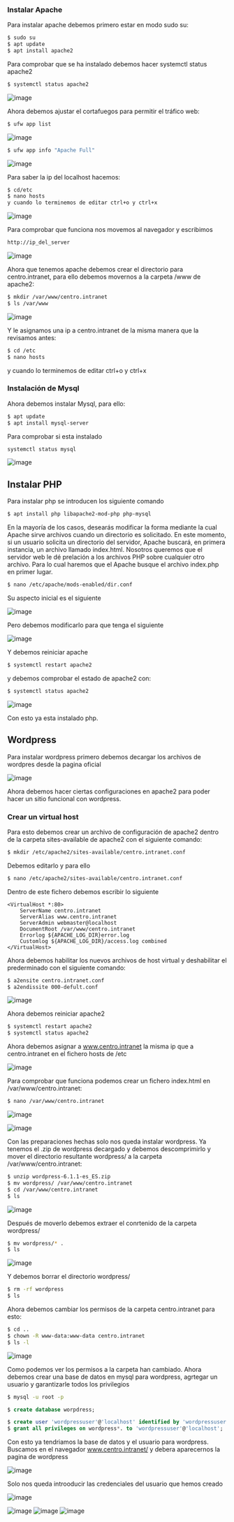 ### Instalar Apache
Para instalar apache debemos primero estar en modo sudo su:
```bash
$ sudo su
$ apt update
$ apt install apache2
```
Para comprobar que se ha instalado debemos hacer systemctl status apache2
```bash
$ systemctl status apache2
```
![image](https://user-images.githubusercontent.com/91255763/204372625-2ecbcc3b-ca82-4ea9-9aa0-a7203bfa854c.png)

Ahora debemos ajustar el cortafuegos para permitir el tráfico web:
```bash
$ ufw app list
```
![image](https://user-images.githubusercontent.com/91255763/204376644-33900e2d-61c5-46da-9b10-930c1df3d1bc.png)

```bash
$ ufw app info "Apache Full"
```
![image](https://user-images.githubusercontent.com/91255763/204377064-3b60570f-cbb7-4a45-a2ad-ee7873e5ee75.png)

Para saber la ip del localhost hacemos:

```bash
$ cd/etc 
$ nano hosts
y cuando lo terminemos de editar ctrl+o y ctrl+x
```
![image](https://user-images.githubusercontent.com/91255763/204378081-a3392769-9dce-4b38-a520-906a0ef829f7.png)


Para comprobar que funciona nos movemos al navegador y escribimos 
```bash
http://ip_del_server
```
![image](https://user-images.githubusercontent.com/91255763/204378218-54848d7a-9c7f-4683-a55f-3895f5c0d849.png)

Ahora que tenemos apache debemos crear el directorio para centro.intranet, para ello debemos movernos a la carpeta /www de apache2:

```bash
$ mkdir /var/www/centro.intranet
$ ls /var/www
```
![image](https://user-images.githubusercontent.com/91255763/204373513-b70406a3-ac3f-4616-937d-c34d5d146eac.png)

Y le  asignamos una ip a centro.intranet de la misma manera que la revisamos antes:

```bash
$ cd /etc
$ nano hosts
```
y cuando lo terminemos de editar ctrl+o y ctrl+x
### Instalación de Mysql
Ahora debemos instalar Mysql, para ello:
```bash
$ apt update
$ apt install mysql-server
```
Para comprobar si esta instalado 
```bash
systemctl status mysql
```
![image](https://user-images.githubusercontent.com/91255763/204375487-df023bc2-9712-4107-b90d-8b8d49bff650.png)

## Instalar PHP
Para instalar php se introducen los siguiente comando

```bash
$ apt install php libapache2-mod-php php-mysql
``` 
En la mayoría de los casos, desearás modificar la forma mediante la cual Apache sirve archivos cuando un directorio es solicitado. En este momento, si un usuario solicita un directorio del servidor, Apache buscará, en primera instancia, un archivo llamado index.html. Nosotros queremos que el servidor web le dé prelación a los archivos PHP sobre cualquier otro archivo. Para lo cual haremos que el Apache busque el archivo index.php en primer lugar.

```bash
$ nano /etc/apache/mods-enabled/dir.conf
```
Su aspecto inicial es el siguiente

![image](https://user-images.githubusercontent.com/91255763/204391170-790abf86-a1fc-4318-b84d-3d1b221c762d.png)

Pero debemos modificarlo para que tenga el siguiente

![image](https://user-images.githubusercontent.com/91255763/204391339-6a2b0756-77a2-4567-98bb-d7705f6f7ce8.png)

Y debemos reiniciar apache

```bash
$ systemctl restart apache2
```
y debemos comprobar el estado de apache2 con:

```bash
$ systemctl status apache2
```
![image](https://user-images.githubusercontent.com/91255763/204391812-fddd3e6a-3b92-4926-a9cb-6b2837abcf05.png)

Con esto ya esta instalado php.
## Wordpress
Para instalar wordpress primero debemos decargar los archivos de wordpres desde la pagina oficial

![image](https://user-images.githubusercontent.com/91255763/204392942-3a4c5bcf-727d-4c6d-ad2d-03e9cb4d6fdd.png)

Ahora debemos hacer ciertas configuraciones en apache2 para poder hacer un sitio funcional con wordpress.
### Crear un virtual host
Para esto debemos crear un archivo de configuración de apache2 dentro de la carpeta sites-available de apache2 con el siguiente comando:

```bash
$ mkdir /etc/apache2/sites-available/centro.intranet.conf
```
Debemos editarlo y para ello 

```bash
$ nano /etc/apache2/sites-available/centro.intranet.conf
```
Dentro de este fichero debemos escribir lo siguiente

```apache2
<VirtualHost *:80>
    ServerName centro.intranet
    ServerAlias www.centro.intranet
    ServerAdmin webmaster@localhost
    DocumentRoot /var/www/centro.intranet
    Errorlog ${APACHE_LOG_DIR}error.log
    Customlog ${APACHE_LOG_DIR}/access.log combined
</VirtualHost>
```

Ahora debemos habilitar los nuevos archivos de host virtual y deshabilitar el prederminado con el siguiente comando:

```bash
$ a2ensite centro.intranet.conf
$ a2endissite 000-defult.conf
```
![image](https://user-images.githubusercontent.com/91255763/204397945-50a09794-6d37-4e3e-8ac8-fb548e0a425f.png)


Ahora debemos reiniciar apache2
```bash
$ systemctl restart apache2
$ systemctl status apache2
```
Ahora debemos asignar a www.centro.intranet la misma ip que a centro.intranet en el fichero hosts de /etc

![image](https://user-images.githubusercontent.com/91255763/204397729-e36ed0f2-e489-425d-8326-5c4006c49e18.png)

Para comprobar que funciona podemos crear un fichero index.html en /var/www/centro.intranet:

```bash
$ nano /var/www/centro.intranet
````

![image](https://user-images.githubusercontent.com/91255763/204467462-aba78677-4d50-4dd4-951b-667dd1204e5f.png)


![image](https://user-images.githubusercontent.com/91255763/204467564-2fe36eaf-53f6-4b3c-be28-1ec067c15d2a.png)


Con las preparaciones hechas solo nos queda instalar wordpress.
Ya tenemos el .zip de wordpress decargado y debemos descomprimirlo y mover el directorio resultante wordpress/ a la carpeta /var/www/centro.intranet:

```bash
$ unzip wordpress-6.1.1-es_ES.zip
$ mv wordpress/ /var/www/centro.intranet
$ cd /var/www/centro.intranet
$ ls 
```
![image](https://user-images.githubusercontent.com/91255763/204488515-80c86906-cdb5-41fd-9847-a24d522d8e36.png)

Después de moverlo debemos extraer el conrtenido de la carpeta  wordpress/ 

```bash
$ mv wordpress/* .
$ ls
```

![image](https://user-images.githubusercontent.com/91255763/204488918-7d9efd38-2725-4f72-9b60-5cf321b3a8eb.png)

Y debemos borrar el directorio wordpress/

```bash
$ rm -rf wordpress
$ ls
``` 
Ahora debemos cambiar los permisos de la carpeta centro.intranet para esto:

```bash 
$ cd ..
$ chown -R www-data:www-data centro.intranet
$ ls -l
```
![image](https://user-images.githubusercontent.com/91255763/204490531-74ac3816-9020-426f-a405-d2adce2f7062.png)

Como podemos ver los permisos a la carpeta han cambiado.
Ahora debemos crear una base de datos en mysql para wordpress, agrtegar un usuario y garantizarle todos los privilegios

```bash
$ mysql -u root -p
```
```sql
$ create database worpdress;
```
```sql
$ create user 'wordpressuser'@'localhost' identified by 'wordpressuser';
$ grant all privileges on wordpress*. to 'wordpressuser'@'localhost';
```
Con esto ya tendriamos la base de datos y el usuario para wordpress.
Buscamos en el navegador www.centro.intranet/ y debera aparecernos la pagina de wordpress

![image](https://user-images.githubusercontent.com/91255763/204495482-abc97c5f-f86b-4d29-8085-dee14c9ff6a0.png)

Solo nos queda introoducir las credenciales del usuario que hemos creado

![image](https://user-images.githubusercontent.com/91255763/204496126-ddf96b36-ac84-4dd0-b3ab-5a7080926808.png)

![image](https://user-images.githubusercontent.com/91255763/204496869-91de3552-0387-4e21-8f0c-5e6d69a63bcd.png)
![image](https://user-images.githubusercontent.com/91255763/204496944-90338a2f-42ce-4998-bbf3-7db739ea8492.png)
![image](https://user-images.githubusercontent.com/91255763/204497058-ff8714e8-4ee5-407f-8fb6-0705e2314dd4.png)






